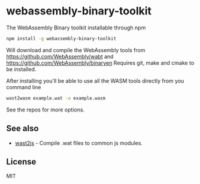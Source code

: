 # webassembly-binary-toolkit

The WebAssembly Binary toolkit installable through npm

``` sh
npm install -g webassembly-binary-toolkit
```

Will download and compile the WebAssembly tools from https://github.com/WebAssembly/wabt and https://github.com/WebAssembly/binaryen
Requires git, make and cmake to be installed.

After installing you'll be able to use all the WASM tools directly from you command line

``` sh
wast2wasm example.wat -o example.wasm
```

See the repos for more options.

## See also

* [wast2js](https://github.com/mafintosh/wast2js) - Compile .wat files to common js modules.

## License

MIT
